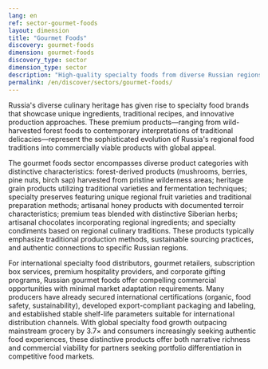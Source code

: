 ```yaml
---
lang: en
ref: sector-gourmet-foods
layout: dimension
title: "Gourmet Foods"
discovery: gourmet-foods
dimension: gourmet-foods
discovery_type: sector
dimension_type: sector
description: "High-quality specialty foods from diverse Russian regions featuring unique ingredients, traditional recipes, and innovative culinary approaches."
permalink: /en/discover/sectors/gourmet-foods/
---
```


Russia's diverse culinary heritage has given rise to specialty food brands that showcase unique ingredients, traditional recipes, and innovative production approaches. These premium products—ranging from wild-harvested forest foods to contemporary interpretations of traditional delicacies—represent the sophisticated evolution of Russia's regional food traditions into commercially viable products with global appeal.

The gourmet foods sector encompasses diverse product categories with distinctive characteristics: forest-derived products (mushrooms, berries, pine nuts, birch sap) harvested from pristine wilderness areas; heritage grain products utilizing traditional varieties and fermentation techniques; specialty preserves featuring unique regional fruit varieties and traditional preparation methods; artisanal honey products with documented terroir characteristics; premium teas blended with distinctive Siberian herbs; artisanal chocolates incorporating regional ingredients; and specialty condiments based on regional culinary traditions. These products typically emphasize traditional production methods, sustainable sourcing practices, and authentic connections to specific Russian regions.

For international specialty food distributors, gourmet retailers, subscription box services, premium hospitality providers, and corporate gifting programs, Russian gourmet foods offer compelling commercial opportunities with minimal market adaptation requirements. Many producers have already secured international certifications (organic, food safety, sustainability), developed export-compliant packaging and labeling, and established stable shelf-life parameters suitable for international distribution channels. With global specialty food growth outpacing mainstream grocery by 3.7× and consumers increasingly seeking authentic food experiences, these distinctive products offer both narrative richness and commercial viability for partners seeking portfolio differentiation in competitive food markets.
